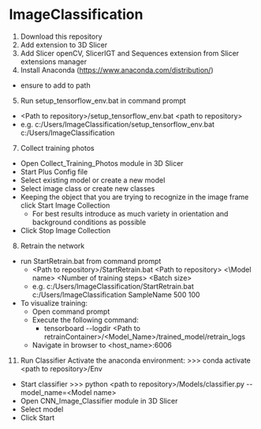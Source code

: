 # ImageClassification
1. Download this repository
2. Add extension to 3D Slicer
3. Add Slicer openCV, SlicerIGT and Sequences extension from Slicer extensions manager
4. Install Anaconda (https://www.anaconda.com/distribution/)
- ensure to add to path
5. Run setup_tensorflow_env.bat in command prompt
- \<Path to repository\>/setup_tensorflow_env.bat \<path to repository\> 
- e.g. c:/Users/ImageClassification/setup_tensorflow_env.bat c:/Users/ImageClassification
7. Collect training photos
- Open Collect_Training_Photos module in 3D Slicer
- Start Plus Config file
- Select existing model or create a new model
- Select image class or create new classes
- Keeping the object that you are trying to recognize in the image frame click Start Image Collection
  - For best results introduce as much variety in orientation and background conditions as possible
- Click Stop Image Collection
8. Retrain the network
- run StartRetrain.bat from command prompt
  - \<Path to repository\>/StartRetrain.bat \<Path to repository\> <\Model name\> \<Number of training steps\> \<Batch size\> 
  - e.g. c:/Users/ImageClassification/StartRetrain.bat c:/Users/ImageClassification SampleName 500 100
- To visualize training:
  - Open command prompt
  - Execute the following command:
    - tensorboard --logdir \<Path to retrainContainer\>/\<Model_Name\>/trained_model/retrain_logs
  - Navigate in browser to \<host_name\>:6006
11. Run Classifier
  Activate the anaconda environment:
     \>\>\> conda activate \<path to repository\>/Env
- Start classifier
     \>\>\> python \<path to repository\>/Models/classifier.py --model_name=\<Model name\>
- Open CNN_Image_Classifier module in 3D Slicer
- Select model
- Click Start
